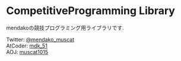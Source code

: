 # CompetitiveProgramming Library


mendakoの競技プログラミング用ライブラリです.

Twitter: [@mendako_muscat](https://twitter.com/mendako_muscat)  
AtCoder: [mdk_51](https://atcoder.jp/users/mdk_51)  
AOJ: [muscat1015](https://onlinejudge.u-aizu.ac.jp/status/users/muscat1015)

